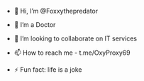 - 👋 Hi, I’m @Foxxythepredator
- 👀 I’m a Doctor 
- 💞️ I’m looking to collaborate on IT services
- 📫 How to reach me - t.me/OxyProxy69
  
- ⚡ Fun fact: life is a joke

<!---
Foxxythepredator/Foxxythepredator is a ✨ special ✨ repository because its `README.md` (this file) appears on your GitHub profile.
You can click the Preview link to take a look at your changes.
--->
